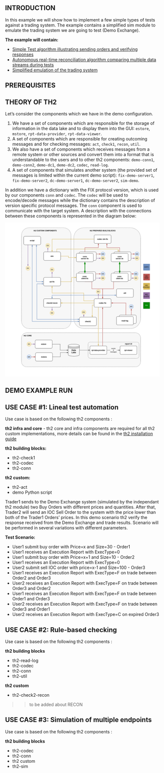 ## INTRODUCTION
In this example we will show how to implement a few simple types of tests against a trading system. The example contains a simplified sim module to emulate the trading system we are going to test (Demo Exchange).

**The example will contain:**

* [Simple Test algorithm illustrating sending orders and verifying responses](https://github.com/th2-net/th2-documentation/wiki/_new#use-case-1-lineal-test-automation)
* [Autonomous real-time reconciliation algorithm comparing multiple data streams during tests](https://github.com/th2-net/th2-documentation/wiki/_new#use-case-2-rule-based-checking)
* [Simplified emulation of the trading system](https://github.com/th2-net/th2-documentation/wiki/_new#use-case-3-simulation-of-multiple-endpoints)

## PREREQUISITES

## THEORY OF TH2
Let’s consider the components which we have in the demo configuration. 
1. We have a set of components which are responsible for the storage of information in the data lake and to display them into the GUI: `estore`, `mstore`, `rpt-data-provider`, `rpt-data-viewer`.
2. A set of components which are responsible for creating outcoming messages and for checking messages: `act`, `check1`, `recon`, `util`.
3. We also have a set of components which receives messages from a remote system or other sources and convert them into a format that is understandable to the users and to other th2 components: `demo-conn1`, `demo-conn2`, `demo-dc1`, `demo-dc2`, `codec`, `read-log`.
4. A set of components that simulates another system (the provided set of messages is limited within the current demo script): `fix-demo-server1`, `fix-demo-server2`, `dc-demo-server1`, `dc-demo-server2`, `sim-demo`.

In addition we have a dictionary with the FIX protocol version, which is used by our components `conn` and `codec`. The `codec` will be used to encode/decode messages while the dictionary contains the description of version specific protocol messages. The `conn` component is used to communicate with the target system. A description with the connections between these components is represented in the diagram below:

![](https://github.com/th2-net/th2-documentation/blob/master/th2_schema.png)


## DEMO EXAMPLE RUN

## USE CASE #1: Lineal test automation
Use case is based on the following th2 components :

**th2 infra and core** - th2 core and infra components are required for all th2 custom implementations, more details can be found in the [th2 installation guide](https://github.com/th2-net/th2-infra) 

**th2 building blocks:**
* th2-check1
* th2-codec
* th2-conn

**th2 custom:**
* th2-act 
* demo Python script 

Trader1 sends to the Demo Exchange system (simulated by the independant th2 module) two Buy Orders with different prices and quantities. After that, Trader2 will send an IOC Sell Order to the system with the price lower than both of the Trader1 Orders’ prices. In this demo scenario th2 verify the response received from the Demo Exchange and trade results. Scenario will be performed in several variations with different parameters.

**Test Scenario:**
* User1 submit buy order with Price=x and Size=30 - Order1
* User1 receives an Execution Report with ExecType=0
* User1 submit buy order with Price=x+1 and Size=10 - Order2
* User1 receives an Execution Report with ExecType=0
* User2 submit sell IOC order with price=x-1 and Size=100 - Order3
* User1 receives an Execution Report with ExecType=F on trade between Order2 and Order3
* User2 receives an Execution Report with ExecType=F on trade between Order3 and Order2
* User1 receives an Execution Report with ExecType=F on trade between Order1 and Order3
* User2 receives an Execution Report with ExecType=F on trade between Order3 and Order1
* User2 receives an Execution Report with ExecType=C on expired Order3

## USE CASE #2: Rule-based checking
Use case is based on the following th2 components :

**th2 building blocks**
* th2-read-log
* th2-codec
* th2-conn
* th2-util

**th2 custom** 
* th2-check2-recon

>> to be added about RECON

 
## USE CASE #3: Simulation of multiple endpoints
Use case is based on the following th2 components :

**th2 building blocks**

* th2-codec
* th2-conn
* th2 custom 
* th2-sim